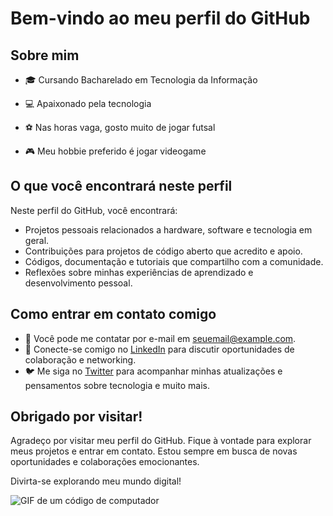 # Bem-vindo ao meu perfil do GitHub



## Sobre mim

- 🎓 Cursando Bacharelado em Tecnologia da Informação

- 💻 Apaixonado pela tecnologia

- ⚽ Nas horas vaga, gosto muito de jogar futsal

- 🎮 Meu hobbie preferido é jogar videogame

## O que você encontrará neste perfil

Neste perfil do GitHub, você encontrará:

- Projetos pessoais relacionados a hardware, software e tecnologia em geral.
- Contribuições para projetos de código aberto que acredito e apoio.
- Códigos, documentação e tutoriais que compartilho com a comunidade.
- Reflexões sobre minhas experiências de aprendizado e desenvolvimento pessoal.

## Como entrar em contato comigo

- 📧 Você pode me contatar por e-mail em [seuemail@example.com](mailto:seuemail@example.com).
- 💼 Conecte-se comigo no [LinkedIn](https://www.linkedin.com/in/arthurkairan) para discutir oportunidades de colaboração e networking.
- 🐦 Me siga no [Twitter](https://twitter.com/seuusuario) para acompanhar minhas atualizações e pensamentos sobre tecnologia e muito mais.

## Obrigado por visitar!

Agradeço por visitar meu perfil do GitHub. Fique à vontade para explorar meus projetos e entrar em contato. Estou sempre em busca de novas oportunidades e colaborações emocionantes.

Divirta-se explorando meu mundo digital!

![GIF de um código de computador](link_para_imagem.gif)
